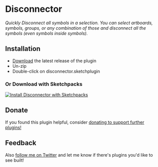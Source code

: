 # Disconnector
*Quickly Disconnect all symbols in a selection. You can select artboards, symbols, groups, or any combination of those and disconnect all the symbols (even symbols inside symbols).*

## Installation

- [Download](https://github.com/njcrowther/Disconnector/archive/master.zip) the latest release of the plugin
- Un-zip
- Double-click on disconnector.sketchplugin

### Or Download with Sketchpacks
[![Install Disconnector with Sketchpacks](http://sketchpacks-com.s3.amazonaws.com/assets/badges/sketchpacks-badge-install.png "Install PLUGIN NAME with Sketchpacks")](https://sketchpacks.com/njcrowther/Disconnector/install)

## Donate
If you found this plugin helpful, consider [donating to support further plugins!](https://paypal.me/NathanCrowther?locale.x=en_US)

## Feedback
Also [follow me on Twitter](https://twitter.com/crowther223) and let me know if there's plugins you'd like to see built!
